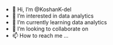- 👋 Hi, I’m @KoshanK-del
- 👀 I’m interested in data analytics
- 🌱 I’m currently learning data analytics
- 💞️ I’m looking to collaborate on 
- 📫 How to reach me ...

<!---
KoshanK-del/KoshanK-del is a ✨ special ✨ repository because its `README.md` (this file) appears on your GitHub profile.
You can click the Preview link to take a look at your changes.
--->

